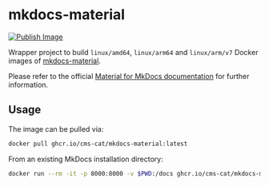 # mkdocs-material

[![Publish Image](https://github.com/cms-cat/mkdocs-material/actions/workflows/publish-docker.yml/badge.svg)](https://github.com/cms-cat/mkdocs-material/actions/workflows/publish-docker.yml)

Wrapper project to build `linux/amd64`, `linux/arm64` and `linux/arm/v7` Docker images of [mkdocs-material](https://github.com/squidfunk/mkdocs-material).

Please refer to the official [Material for MkDocs documentation](https://squidfunk.github.io/mkdocs-material/getting-started/?h=arm64#with-docker) for further information.

## Usage

The image can be pulled via:

```bash
docker pull ghcr.io/cms-cat/mkdocs-material:latest
```

From an existing MkDocs installation directory:

```bash
docker run --rm -it -p 8000:8000 -v $PWD:/docs ghcr.io/cms-cat/mkdocs-material:latest
```
